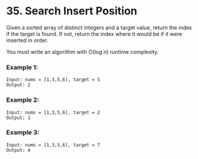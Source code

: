# 35. Search Insert Position

Given a sorted array of distinct integers and a target value, return the index if the target is found. If not, return the index where it would be if it were inserted in order.

You must write an algorithm with O(log n) runtime complexity.

### Example 1:
```
Input: nums = [1,3,5,6], target = 5
Output: 2
```

### Example 2:
```
Input: nums = [1,3,5,6], target = 2
Output: 1
```

### Example 3:
```
Input: nums = [1,3,5,6], target = 7
Output: 4
```
